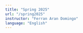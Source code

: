 ```yaml
---
title: "Spring 2025"
url: "/spring2025"
instructor: "Ferran Aran Domingo"
language: "English"
---
```

